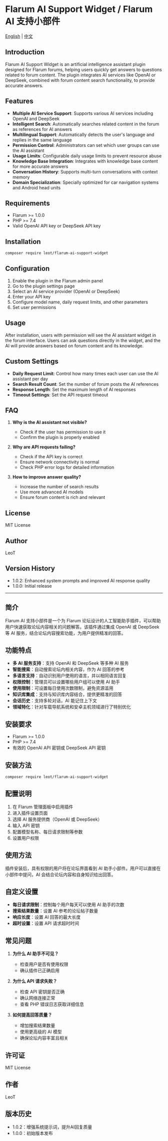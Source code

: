 # Flarum AI Support Widget / Flarum AI 支持小部件

[English](#english) | [中文](#chinese)

<a name="english"></a>
## Introduction

Flarum AI Support Widget is an artificial intelligence assistant plugin designed for Flarum forums, helping users quickly get answers to questions related to forum content. The plugin integrates AI services like OpenAI or DeepSeek, combined with forum content search functionality, to provide accurate answers.

## Features

- **Multiple AI Service Support**: Supports various AI services including OpenAI and DeepSeek
- **Intelligent Search**: Automatically searches related content in the forum as references for AI answers
- **Multilingual Support**: Automatically detects the user's language and replies in the same language
- **Permission Control**: Administrators can set which user groups can use the AI assistant
- **Usage Limits**: Configurable daily usage limits to prevent resource abuse
- **Knowledge Base Integration**: Integrates with knowledge base content for more accurate answers
- **Conversation History**: Supports multi-turn conversations with context memory
- **Domain Specialization**: Specially optimized for car navigation systems and Android head units

## Requirements

- Flarum >= 1.0.0
- PHP >= 7.4
- Valid OpenAI API key or DeepSeek API key

## Installation

```bash
composer require leot/flarum-ai-support-widget
```

## Configuration

1. Enable the plugin in the Flarum admin panel
2. Go to the plugin settings page
3. Select an AI service provider (OpenAI or DeepSeek)
4. Enter your API key
5. Configure model name, daily request limits, and other parameters
6. Set user permissions

## Usage

After installation, users with permission will see the AI assistant widget in the forum interface. Users can ask questions directly in the widget, and the AI will provide answers based on forum content and its knowledge.

## Custom Settings

- **Daily Request Limit**: Control how many times each user can use the AI assistant per day
- **Search Result Count**: Set the number of forum posts the AI references
- **Response Length**: Set the maximum length of AI responses
- **Timeout Settings**: Set the API request timeout

## FAQ

1. **Why is the AI assistant not visible?**
   - Check if the user has permission to use it
   - Confirm the plugin is properly enabled

2. **Why are API requests failing?**
   - Check if the API key is correct
   - Ensure network connectivity is normal
   - Check PHP error logs for detailed information

3. **How to improve answer quality?**
   - Increase the number of search results
   - Use more advanced AI models
   - Ensure forum content is rich and relevant

## License

MIT License

## Author

LeoT

## Version History

- 1.0.2: Enhanced system prompts and improved AI response quality
- 1.0.0: Initial release

---


## 简介

Flarum AI 支持小部件是一个为 Flarum 论坛设计的人工智能助手插件，可以帮助用户快速获取论坛内容相关的问题解答。该插件通过集成 OpenAI 或 DeepSeek 等 AI 服务，结合论坛内容搜索功能，为用户提供精准的回答。

## 功能特点

- **多 AI 服务支持**：支持 OpenAI 和 DeepSeek 等多种 AI 服务
- **智能搜索**：自动搜索论坛内相关内容，作为 AI 回答的参考
- **多语言支持**：自动识别用户使用的语言，并以相同语言回复
- **权限控制**：管理员可以设置哪些用户组可以使用 AI 助手
- **使用限制**：可设置每日使用次数限制，避免资源滥用
- **知识库集成**：支持与知识库内容结合，提供更精准的回答
- **会话历史**：支持多轮对话，AI 能记住上下文
- **领域特化**：针对车载导航系统和安卓主机领域进行了特别优化

## 安装要求

- Flarum >= 1.0.0
- PHP >= 7.4
- 有效的 OpenAI API 密钥或 DeepSeek API 密钥

## 安装方法

```bash
composer require leot/flarum-ai-support-widget
```

## 配置说明

1. 在 Flarum 管理面板中启用插件
2. 进入插件设置页面
3. 选择 AI 服务提供商（OpenAI 或 DeepSeek）
4. 输入 API 密钥
5. 配置模型名称、每日请求限制等参数
6. 设置用户权限

## 使用方法

插件安装后，具有权限的用户将在论坛界面看到 AI 助手小部件。用户可以直接在小部件中提问，AI 会结合论坛内容和自身知识给出回答。

## 自定义设置

- **每日请求限制**：控制每个用户每天可以使用 AI 助手的次数
- **搜索结果数量**：设置 AI 参考的论坛帖子数量
- **响应长度**：设置 AI 回答的最大长度
- **超时设置**：设置 API 请求超时时间

## 常见问题

1. **为什么 AI 助手不可见？**
   - 检查用户是否有使用权限
   - 确认插件已正确启用

2. **为什么 API 请求失败？**
   - 检查 API 密钥是否正确
   - 确认网络连接正常
   - 查看 PHP 错误日志获取详细信息

3. **如何提高回答质量？**
   - 增加搜索结果数量
   - 使用更高级的 AI 模型
   - 确保论坛内容丰富且相关

## 许可证

MIT License

## 作者

LeoT

## 版本历史

- 1.0.2：增强系统提示词，提升AI回复质量
- 1.0.0：初始版本发布
